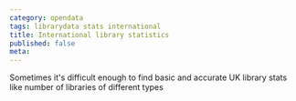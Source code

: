 ```yaml
---
category: opendata
tags: librarydata stats international
title: International library statistics
published: false
meta:
---
```


Sometimes it's difficult enough to find basic and accurate UK library stats like number of libraries of different types